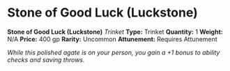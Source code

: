 # Stone of Good Luck (Luckstone)

**Stone of Good Luck (Luckstone)**
_Trinket_
**Type:** Trinket
**Quantity:** 1
**Weight:** N/A
**Price:** 400 gp
**Rarity:** Uncommon
**Attunement:** Requires Attunement

*While this polished agate is on your person, you gain a +1 bonus to ability checks and saving throws.*